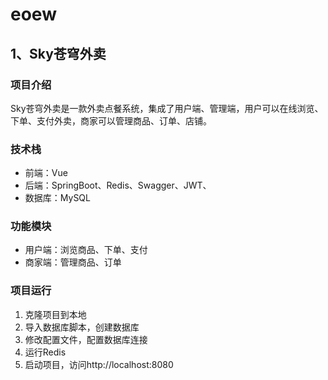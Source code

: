 # eoew

## 1、Sky苍穹外卖

### 项目介绍    
Sky苍穹外卖是一款外卖点餐系统，集成了用户端、管理端，用户可以在线浏览、下单、支付外卖，商家可以管理商品、订单、店铺。

### 技术栈
- 前端：Vue
- 后端：SpringBoot、Redis、Swagger、JWT、
- 数据库：MySQL

### 功能模块
- 用户端：浏览商品、下单、支付
- 商家端：管理商品、订单


### 项目运行
1. 克隆项目到本地
2. 导入数据库脚本，创建数据库
3. 修改配置文件，配置数据库连接
4. 运行Redis
5. 启动项目，访问http://localhost:8080


